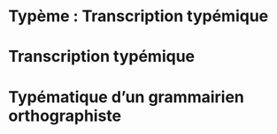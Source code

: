 
# Typème : Transcription typémique

# Transcription typémique

# Typématique d’un grammairien orthographiste
